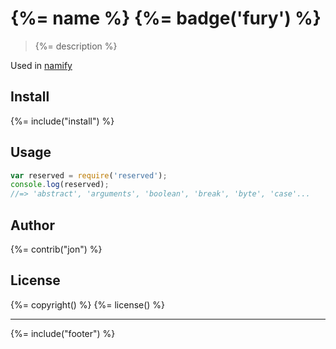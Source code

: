 # {%= name %} {%= badge('fury') %}

> {%= description %}

Used in [namify](https://github.com/jonschlinkert/namify)

## Install
{%= include("install") %}

## Usage

```js
var reserved = require('reserved');
console.log(reserved);
//=> 'abstract', 'arguments', 'boolean', 'break', 'byte', 'case'...
```

## Author
{%= contrib("jon") %}

## License
{%= copyright() %}
{%= license() %}

***

{%= include("footer") %}

